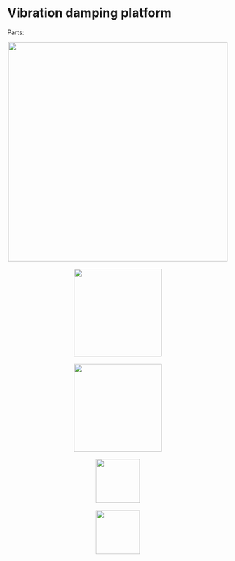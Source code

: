 # Vibration damping platform 
Parts:

<div style="text-align: center;"><img src="../../img/hardware_installation/vibration_damping_platform_part1.png" style="width: 500px;"></div><br>
<div style="text-align: center;"><img src="../../img/hardware_installation/vibration_damping_platform_part2.png" style="width: 200px;"></div><br>
<div style="text-align: center;"><img src="../../img/hardware_installation/vibration_damping_platform_part3.png" style="width: 200px;"></div><br>
<div style="text-align: center;"><img src="../../img/hardware_installation/vibration_damping_platform_part4.png" style="width: 100px;"></div><br>
<div style="text-align: center;"><img src="../../img/hardware_installation/vibration_damping_platform_part5.png" style="width: 100px;"></div><br>
